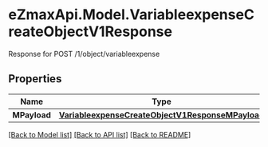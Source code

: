 # eZmaxApi.Model.VariableexpenseCreateObjectV1Response
Response for POST /1/object/variableexpense

## Properties

Name | Type | Description | Notes
------------ | ------------- | ------------- | -------------
**MPayload** | [**VariableexpenseCreateObjectV1ResponseMPayload**](VariableexpenseCreateObjectV1ResponseMPayload.md) |  | 

[[Back to Model list]](../README.md#documentation-for-models) [[Back to API list]](../README.md#documentation-for-api-endpoints) [[Back to README]](../README.md)

